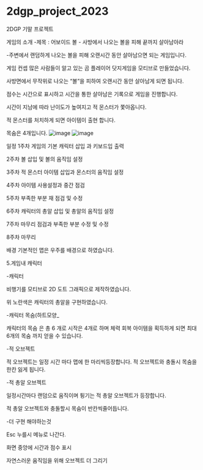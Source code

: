 # 2dgp_project_2023

2DGP 기말 프로젝트

게임의 소개
-제목 : 어보이드 볼 - 사방에서 나오는 볼을 피해 끝까지 살아남아라

-주변에서 랜덤하게 나오는 볼을 피해 오랜시간 동안 살아남으면 되는 게임입니다.

게임 컨셉
많은 사람들이 알고 있는 곰 플레이어 닷지게임을 모티브로 만들었습니다.

사방면에서 무작위로 나오는 “볼”을 피하여 오랜시간 동안 살아남게 되면 됩니다.

점수는 시간으로 표시하고 시간을 통한 살아남은 기록으로 게임을 진행합니다.

시간이 지남에 따라 난이도가 높여지고 적 몬스터가 쫓아옵니다.

적 몬스터를 처치하게 되면 아이템이 출현 합니다.

목숨은 4개입니다.
![image](https://github.com/doyoung930/2dgp_project_2023/assets/70666642/a7844e50-a6a6-4979-bd88-ee5df5d0801f)
![image](https://github.com/doyoung930/2dgp_project_2023/assets/70666642/cb5d896a-91b0-46a1-883d-d0fd50ff84b5)

일정
1주차 게임의 기본 캐릭터 삽입 과 키보드입 출력

2주차 볼 삽입 및 볼의 움직임 설정

3주차 적 몬스터 아이템 삽입과 몬스터의 움직임 설정

4주차 아이템 사용설정과 중간 점검

5주차 부족한 부분 재 점검 및 수정

6주차 캐릭터의 총알 삽입 및 총알의 움직임 설정

7주차 마무리 점검과 부족한 부분 수정 및 수정

8주차 마무리

배경
기본적인 맵은 우주를 배경으로 하였습니다.

5.게임내 캐릭터

-캐릭터

비행기를 모티브로 2D 도트 그래픽으로 제작하였습니다.

위 노란색은 캐릭터의 총알을 구현하였습니다.

-캐릭터 목숨(하트모양_

캐릭터의 목숨 은 총 6 개로 시작은 4개로 하며 체력 회복 아이템을 획득하게 되면 최대 6개의 목숨 까지 얻을 수 있습니다.

-적 오브젝트

적 오브젝트는 일정 시간 마다 맵에 한 마리씩등장합니다. 적 오브젝트와 충돌시 목숨을 한칸 잃게 됩니다.

-적 총알 오브젝트

일정시간마다 랜덤으로 움직이며 튕기는 적 총알 오브젝트가 등장합니다.

적 총알 오브젝트와 충돌할시 목숨이 반칸씩줄어듭니다.

-더 구현 해야하는것

Esc 누를시 메뉴로 나간다.

화면 중앙에 시간과 점수 표시

자연스러운 움직임을 위해 오브젝트 더 그리기
